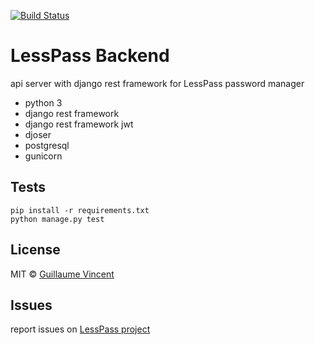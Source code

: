 [![Build Status](https://travis-ci.org/lesspass/api.svg?branch=master)](https://travis-ci.org/lesspass/api)

# LessPass Backend

api server with django rest framework for LessPass password manager

 - python 3
 - django rest framework
 - django rest framework jwt
 - djoser
 - postgresql
 - gunicorn

## Tests

    pip install -r requirements.txt
    python manage.py test

## License

MIT © [Guillaume Vincent](http://guillaumevincent.com)


## Issues

report issues on [LessPass project](https://github.com/lesspass/lesspass/issues)
